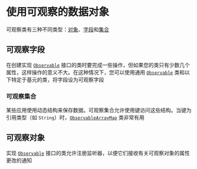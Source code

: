 # 使用可观察的数据对象

可观察类有三种不同类型：[对象](https://developer.android.com/topic/libraries/data-binding/observability#observable_objects)、[字段](https://developer.android.com/topic/libraries/data-binding/observability#observable_fields)和[集合](https://developer.android.com/topic/libraries/data-binding/observability#observable_collections)

## 可观察字段

在创建实现 [`Observable`](https://developer.android.com/reference/android/databinding/Observable) 接口的类时要完成一些操作，但如果您的类只有少数几个属性，这样操作的意义不大。在这种情况下，您可以使用通用 [`Observable`](https://developer.android.com/reference/android/databinding/Observable) 类和以下特定于基元的类，将字段设为可观察字段

### 可观察集合

某些应用使用动态结构来保存数据。可观察集合允许使用键访问这些结构。当键为引用类型（如 `String`）时，[`ObservableArrayMap`](https://developer.android.com/reference/android/databinding/ObservableArrayMap) 类非常有用

## 可观察对象

实现 [`Observable`](https://developer.android.com/reference/android/databinding/Observable) 接口的类允许注册监听器，以便它们接收有关可观察对象的属性更改的通知